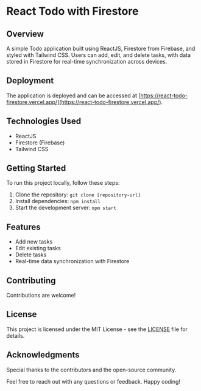 # React Todo with Firestore

## Overview
A simple Todo application built using ReactJS, Firestore from Firebase, and styled with Tailwind CSS. Users can add, edit, and delete tasks, with data stored in Firestore for real-time synchronization across devices.

## Deployment
The application is deployed and can be accessed at [https://react-todo-firestore.vercel.app/](https://react-todo-firestore.vercel.app/).

## Technologies Used
- ReactJS
- Firestore (Firebase)
- Tailwind CSS

## Getting Started
To run this project locally, follow these steps:

1. Clone the repository: `git clone [repository-url]`
2. Install dependencies: `npm install`
3. Start the development server: `npm start`

## Features
- Add new tasks
- Edit existing tasks
- Delete tasks
- Real-time data synchronization with Firestore


## Contributing
Contributions are welcome!

## License
This project is licensed under the MIT License - see the [LICENSE](LICENSE) file for details.

## Acknowledgments
Special thanks to the contributors and the open-source community.

Feel free to reach out with any questions or feedback. Happy coding!
